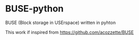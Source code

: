 # BUSE-python
BUSE (Block storage in USErspace) written in pyhton

This work if inspired from https://github.com/acozzette/BUSE
